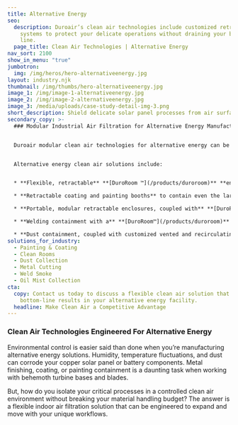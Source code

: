 ```yaml
---
title: Alternative Energy
seo:
  description: Duroair’s clean air technologies include customized retractable
    systems to protect your delicate operations without draining your bottom
    line.
  page_title: Clean Air Technologies | Alternative Energy
nav_sort: 2100
show_in_menu: "true"
jumbotron:
  img: /img/heros/hero-alternativeenergy.jpg
layout: industry.njk
thumbnail: /img/thumbs/hero-alternativeenergy.jpg
image_1: /img/image-1-alternativeenergy.jpg
image_2: /img/image-2-alternativeenergy.jpg
image_3: /media/uploads/case-study-detail-img-3.png
short_description: Shield delicate solar panel processes from air surface contamination.
secondary_copy: >-
  ### Modular Industrial Air Filtration for Alternative Energy Manufacturing


  Duroair modular clean air technologies for alternative energy can be deployed when and where needed, from short-term welding tasks to long-term construction projects. Each customized retractable system protects your delicate operations without draining your bottom line. 


  Alternative energy clean air solutions include:


  * **Flexible, retractable** **[DuroRoom ™](/products/duroroom)** **enclosures** for isolating large-scale work pieces and preventing material handling bottlenecks 

  * **Retractable coating and painting booths** to contain even the largest work pieces, paired with a [DuroCap™](/products/durocap)  vented system, to filter 99.4 percent of all airborne contaminants and speed paint curing time

  * **Portable, modular retractable enclosures, coupled with** **[DuroPure™](/products/duropure)** **engineered exhaust systems,** to move when and where you need to control contaminants from blasting, grinding, coating and welding processes 

  * **Welding containment with a** **[DuroRoom™](/products/duroroom)** **retractable enclosure** to capture both smoke and mist, without impeding crane access or interfering with current ventilation infrastructure 

  * **Dust containment, coupled with customized vented and recirculating filtration systems,** [DuroCap™](/products/durocap), [DuroPure™](/products/duropure), [DuroDust™](/products/durodust), or DuroClean™, to capture particulates before they compromise environmentally-sensitive components
solutions_for_industry:
  - Painting & Coating
  - Clean Rooms
  - Dust Collection
  - Metal Cutting
  - Weld Smoke
  - Oil Mist Collection
cta:
  copy: Contact us today to discuss a flexible clean air solution that delivers
    bottom-line results in your alternative energy facility.
  headline: Make Clean Air a Competitive Advantage
---
```

### **Clean Air Technologies Engineered For Alternative Energy**

Environmental control is easier said than done when you’re manufacturing alternative energy solutions. Humidity, temperature fluctuations, and dust can corrode your copper solar panel or battery components. Metal finishing, coating, or painting containment is a daunting task when working with behemoth turbine bases and blades.

But, how do you isolate your critical processes in a controlled clean air environment without breaking your material handling budget? The answer is a flexible indoor air filtration solution that can be engineered to expand and move with your unique workflows.